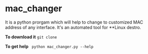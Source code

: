 # mac_changer
It is a python prorgam which will help to change to customized MAC address of any interface. It's an automated tool for **Linux destro.

**To download it**
```git clone```


**To get help**
``` python mac_changer.py --help```

